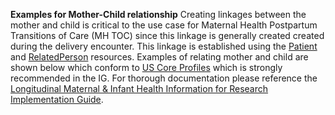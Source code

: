 


**Examples for Mother-Child relationship**
Creating linkages between the mother and child is critical to the use case for Maternal Health Postpartum Transitions of Care (MH TOC) since this linkage is generally created created during the delivery encounter. This linkage is established using the [Patient](https://hl7.org/fhir/R4/patient.html) and [RelatedPerson](http://hl7.org/fhir/relatedperson.html) resources. Examples of relating mother and child are shown below which conform to [US Core Profiles](http://hl7.org/fhir/us/core/STU6.1/index.html) which is strongly recommended in the IG. For thorough documentation please reference the [Longitudinal Maternal & Infant Health Information for Research Implementation Guide](https://build.fhir.org/ig/HL7/fhir-mmm-ig/index.html).   


